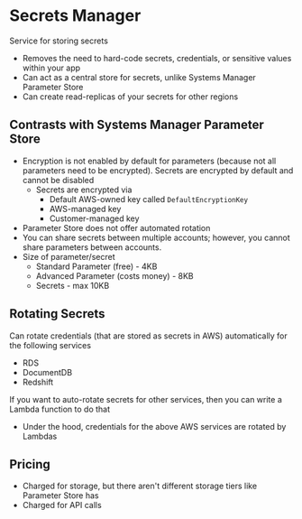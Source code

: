 # Secrets Manager

Service for storing secrets
- Removes the need to hard-code secrets, credentials, or sensitive values within your app
- Can act as a central store for secrets, unlike Systems Manager Parameter Store
- Can create read-replicas of your secrets for other regions

## Contrasts with Systems Manager Parameter Store
- Encryption is not enabled by default for parameters (because not all parameters need to be encrypted). Secrets are encrypted by default and cannot be disabled
	- Secrets are encrypted via
		- Default AWS-owned key called `DefaultEncryptionKey`
		- AWS-managed key
		- Customer-managed key
- Parameter Store does not offer automated rotation
- You can share secrets between multiple accounts; however, you cannot share parameters between accounts.
- Size of parameter/secret
	- Standard Parameter (free) - 4KB
	- Advanced Parameter (costs money) - 8KB
	- Secrets - max 10KB

## Rotating Secrets

Can rotate credentials (that are stored as secrets in AWS) automatically for the following services
- RDS
- DocumentDB
- Redshift

If you want to auto-rotate secrets for other services, then you can write a Lambda function to do that
- Under the hood, credentials for the above AWS services are rotated by Lambdas

## Pricing

- Charged for storage, but there aren't different storage tiers like Parameter Store has
- Charged for API calls
